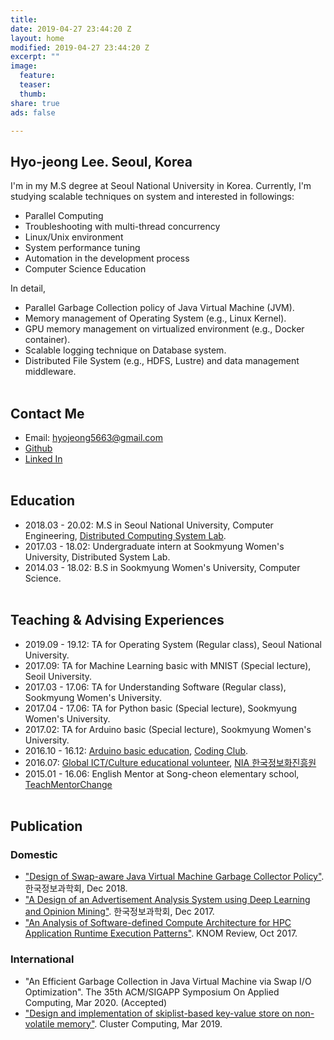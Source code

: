 ```yaml
---
title:
date: 2019-04-27 23:44:20 Z
layout: home
modified: 2019-04-27 23:44:20 Z
excerpt: ""
image:
  feature:
  teaser:
  thumb:
share: true
ads: false

---
```


## Hyo-jeong Lee. Seoul, Korea 
I'm in my M.S degree at Seoul National University in Korea. Currently, I'm studying scalable techniques on system and interested in followings:
* Parallel Computing
* Troubleshooting with multi-thread concurrency
* Linux/Unix environment
* System performance tuning
* Automation in the development process
* Computer Science Education

In detail, 
* Parallel Garbage Collection policy of Java Virtual Machine (JVM).
* Memory management of Operating System (e.g., Linux Kernel).
* GPU memory management on virtualized environment (e.g., Docker container).
* Scalable logging technique on Database system.
* Distributed File System (e.g., HDFS, Lustre) and data management middleware.
<br /><br />

## Contact Me
* Email: hyojeong5663@gmail.com
* <a href="https://github.com/hyojeonglee">Github</a>
* <a href="https://www.linkedin.com/in/hyo-jeong-lee-09a169137/">Linked In</a>
<br /><br />

## Education
* 2018.03 - 20.02: M.S in Seoul National University, Computer Engineering, <a href="http://dcslab.snu.ac.kr">Distributed Computing System Lab</a>.
* 2017.03 - 18.02: Undergraduate intern at Sookmyung Women's University, Distributed System Lab.
* 2014.03 - 18.02: B.S in Sookmyung Women's University, Computer Science.
<br /><br />

## Teaching & Advising Experiences
* 2019.09 - 19.12: TA for Operating System (Regular class), Seoul National University.
* 2017.09: TA for Machine Learning basic with MNIST (Special lecture), Seoil University. 
* 2017.03 - 17.06: TA for Understanding Software (Regular class), Sookmyung Women's University.
* 2017.04 - 17.06: TA for Python basic (Special lecture), Sookmyung Women's University.
* 2017.02: TA for Arduino basic (Special lecture), Sookmyung Women's University.
* 2016.10 - 16.12: <a href="https://blog.naver.com/hyon2224/220875764962">Arduino basic education</a>, <a href="http://codingclubs.org/">Coding Club</a>.
* 2016.07: <a href="https://blog.naver.com/hyon2224/220801760095">Global ICT/Culture educational volunteer</a>, <a href="https://kiv.nia.or.kr/front/main/main.do">NIA 한국정보화진흥원</a>
* 2015.01 - 16.06: English Mentor at Song-cheon elementary school, <a href="https://www.facebook.com/TeachMentorChange/">TeachMentorChange</a>
<br /><br />

## Publication
### Domestic
* <a href="http://www.dbpia.co.kr/journal/articleDetail?nodeId=NODE07613487&language=ko_KR">"Design of Swap-aware Java Virtual Machine Garbage Collector Policy"</a>. 한국정보과학회, Dec 2018.
* <a href="http://www.dbpia.co.kr/journal/articleDetail?nodeId=NODE07322804&language=ko_KR">"A Design of an Advertisement Analysis System using Deep Learning and Opinion Mining"</a>. 한국정보과학회, Dec 2017.
* <a href="http://www.riss.kr/search/detail/DetailView.do?p_mat_type=1a0202e37d52c72d&control_no=85c2082643d709c9c85d2949c297615a#redirect">"An Analysis of Software-defined Compute Architecture for HPC Application Runtime Execution Patterns"</a>. KNOM Review, Oct 2017.

### International
* "An Efficient Garbage Collection in Java Virtual Machine via Swap I/O Optimization". The 35th ACM/SIGAPP Symposium On Applied Computing, Mar 2020. (Accepted)
* <a href="https://link.springer.com/article/10.1007/s10586-019-02925-1">"Design and implementation of skiplist-based key-value store on non-volatile memory"</a>. Cluster Computing, Mar 2019.

